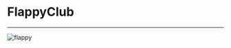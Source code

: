 # FlappyClub
 ---

 ![flappy](https://github.com/ViniciusVitorinoSantos/flappyClub/assets/60686497/4d1c5808-56f5-4d3d-aae9-51fa6b4f2373)
